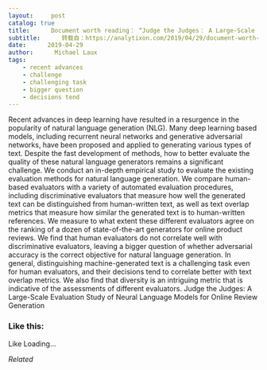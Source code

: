 ```yaml
---
layout:     post
catalog: true
title:      Document worth reading： “Judge the Judges： A Large-Scale Evaluation Study of Neural Language Models for Online Review Generation”
subtitle:      转载自：https://analytixon.com/2019/04/29/document-worth-reading-judge-the-judges-a-large-scale-evaluation-study-of-neural-language-models-for-online-review-generation/
date:      2019-04-29
author:      Michael Laux
tags:
    - recent advances
    - challenge
    - challenging task
    - bigger question
    - decisions tend
---
```


Recent advances in deep learning have resulted in a resurgence in the popularity of natural language generation (NLG). Many deep learning based models, including recurrent neural networks and generative adversarial networks, have been proposed and applied to generating various types of text. Despite the fast development of methods, how to better evaluate the quality of these natural language generators remains a significant challenge. We conduct an in-depth empirical study to evaluate the existing evaluation methods for natural language generation. We compare human-based evaluators with a variety of automated evaluation procedures, including discriminative evaluators that measure how well the generated text can be distinguished from human-written text, as well as text overlap metrics that measure how similar the generated text is to human-written references. We measure to what extent these different evaluators agree on the ranking of a dozen of state-of-the-art generators for online product reviews. We find that human evaluators do not correlate well with discriminative evaluators, leaving a bigger question of whether adversarial accuracy is the correct objective for natural language generation. In general, distinguishing machine-generated text is a challenging task even for human evaluators, and their decisions tend to correlate better with text overlap metrics. We also find that diversity is an intriguing metric that is indicative of the assessments of different evaluators. Judge the Judges: A Large-Scale Evaluation Study of Neural Language Models for Online Review Generation





### Like this:

Like Loading...


*Related*

